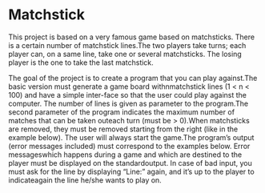 # Matchstick

This project is based on a very famous game based on matchsticks.
There is a certain number of matchstick lines.The two players take turns; each player can, on a same line, take one or several matchsticks.
The losing player is the one to take the last matchstick.

The goal of the project is to create a program that you can play against.The basic version must generate a game board withnmatchstick lines (1 < n < 100) and have a simple inter-face so that the user could play against the computer.
The number of lines is given as parameter to the program.The second parameter of the program indicates the maximum number of matches that can be taken outeach turn (must be > 0).When matchsticks are removed, they must be removed starting from the right (like in the example below).
The user will always start the game.The program’s output (error messages included) must correspond to the examples below. Error messageswhich happens during a game and which are destined to the player must be displayed on the standardoutput.
In case of bad input, you must ask for the line by displaying “Line:” again, and it’s up to the player to indicateagain the line he/she wants to play on.
